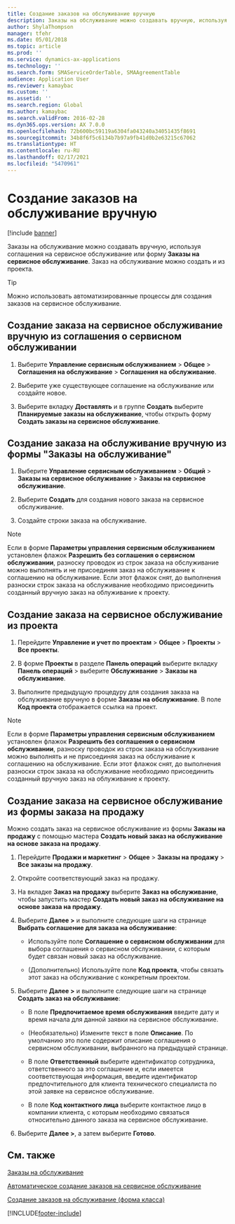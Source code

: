 ```yaml
---
title: Создание заказов на обслуживание вручную
description: Заказы на обслуживание можно создавать вручную, используя соглашения на сервисное обслуживание или форму **Заказы на сервисное обслуживание**.
author: ShylaThompson
manager: tfehr
ms.date: 05/01/2018
ms.topic: article
ms.prod: ''
ms.service: dynamics-ax-applications
ms.technology: ''
ms.search.form: SMAServiceOrderTable, SMAAgreementTable
audience: Application User
ms.reviewer: kamaybac
ms.custom: ''
ms.assetid: ''
ms.search.region: Global
ms.author: kamaybac
ms.search.validFrom: 2016-02-28
ms.dyn365.ops.version: AX 7.0.0
ms.openlocfilehash: 72b600bc59119a6304fa043240a34051435f8691
ms.sourcegitcommit: 34b8f6f5c6134b7b97a9fb41d0b2e63215c67062
ms.translationtype: HT
ms.contentlocale: ru-RU
ms.lasthandoff: 02/17/2021
ms.locfileid: "5470961"
---
```

# <a name="create-service-orders-manually"></a>Создание заказов на обслуживание вручную    

[!include [banner](../includes/banner.md)]


Заказы на обслуживание можно создавать вручную, используя соглашения на сервисное обслуживание или форму **Заказы на сервисное обслуживание**. Заказ на обслуживание можно создать и из проекта.

> [!TIP]
> <P>Можно использовать автоматизированные процессы для создания заказов на сервисное обслуживание. 

## <a name="create-a-service-order-manually-from-a-service-agreement"></a>Создание заказа на сервисное обслуживание вручную из соглашения о сервисном обслуживании

1.  Выберите **Управление сервисным обслуживанием** \> **Общее** \> **Соглашения на обслуживание** \> **Соглашения на обслуживание**.

2.  Выберите уже существующее соглашение на обслуживание или создайте новое.

3.  Выберите вкладку **Доставлять** и в группе **Создать** выберите **Планируемые заказы на обслуживание**, чтобы открыть форму **Создать заказы на сервисное обслуживание**.

## <a name="create-a-service-order-manually-in-the-service-orders-form"></a>Создание заказа на обслуживание вручную из формы "Заказы на обслуживание"

1.  Выберите **Управление сервисным обслуживанием** \> **Общий** \> **Заказы на сервисное обслуживание** \> **Заказы на сервисное обслуживание**.

2.  Выберите **Создать** для создания нового заказа на сервисное обслуживание.

3.  Создайте строки заказа на обслуживание.

> [!NOTE]
> <P>Если в форме <STRONG>Параметры управления сервисным обслуживанием</STRONG> установлен флажок <STRONG>Разрешить без соглашения о сервисном обслуживании</STRONG>, разноску проводок из строк заказа на обслуживание можно выполнять и не присоединяя заказ на обслуживание к соглашению на обслуживание. Если этот флажок снят, до выполнения разноски строк заказа на обслуживание необходимо присоединить созданный вручную заказ на облуживание к проекту.</P>

## <a name="create-a-service-order-from-a-project"></a>Создание заказа на сервисное обслуживание из проекта

1.  Перейдите **Управление и учет по проектам** \> **Общее** \> **Проекты** \> **Все проекты**.

2.  В форме **Проекты** в разделе **Панель операций** выберите вкладку **Панель операций** \> выберите **Обслуживание** \> **Заказы на обслуживание**.

3.  Выполните предыдущую процедуру для создания заказа на обслуживание вручную в форме **Заказы на обслуживание**. В поле **Код проекта** отображается ссылка на проект.

> [!NOTE]
> <P>Если в форме <STRONG>Параметры управления сервисным обслуживанием</STRONG> установлен флажок <STRONG>Разрешить без соглашения о сервисном обслуживании</STRONG>, разноску проводок из строк заказа на обслуживание можно выполнять и не присоединяя заказ на обслуживание к соглашению на обслуживание. Если этот флажок снят, до выполнения разноски строк заказа на обслуживание необходимо присоединить созданный вручную заказ на облуживание к проекту.</P>

## <a name="create-a-service-order-from-the-sales-order-form"></a>Создание заказа на сервисное обслуживание из формы заказа на продажу

Можно создать заказ на сервисное обслуживание из формы **Заказы на продажу** с помощью мастера **Создать новый заказ на обслуживание на основе заказа на продажу**.

1.  Перейдите **Продажи и маркетинг** \> **Общее** \> **Заказы на продажу** \> **Все заказы на продажу**.

2.  Откройте соответствующий заказ на продажу.

3.  На вкладке **Заказ на продажу** выберите **Заказ на обслуживание**, чтобы запустить мастер **Создать новый заказ на обслуживание на основе заказа на продажу**.

4.  Выберите **Далее \>** и выполните следующие шаги на странице **Выбрать соглашение для заказа на обслуживание**:
    
      - Используйте поле **Соглашение о сервисном обслуживании** для выбора соглашения о сервисном обслуживании, с которым будет связан новый заказ на обслуживание.
    
      - (Дополнительно) Используйте поле **Код проекта**, чтобы связать этот заказ на обслуживание с конкретным проектом.

5.  Выберите **Далее \>** и выполните следующие шаги на странице **Создать заказ на обслуживание**:
    
      - В поле **Предпочитаемое время обслуживания** введите дату и время начала для данной заявки на сервисное обслуживание.
    
      - (Необязательно) Измените текст в поле **Описание**. По умолчанию это поле содержит описание соглашения о сервисном обслуживании, выбранного на предыдущей странице.
    
      - В поле **Ответственный** выберите идентификатор сотрудника, ответственного за это соглашение и, если имеется соответствующая информация, введите идентификатор предпочтительного для клиента технического специалиста по этой заявке на сервисное обслуживание.
    
      - В поле **Код контактного лица** выберите контактное лицо в компании клиента, с которым необходимо связаться относительно данного заказа на сервисное обслуживание.

6.  Выберите **Далее \>**, а затем выберите **Готово**.


## <a name="see-also"></a>См. также

[Заказы на обслуживание](service-orders.md)

[Автоматическое создание заказов на сервисное обслуживание](create-service-orders-automatically.md)

[Создание заказов на обслуживание (форма класса)](https://technet.microsoft.com/library/aa553901\(v=ax.60\)) 



[!INCLUDE[footer-include](../../includes/footer-banner.md)]